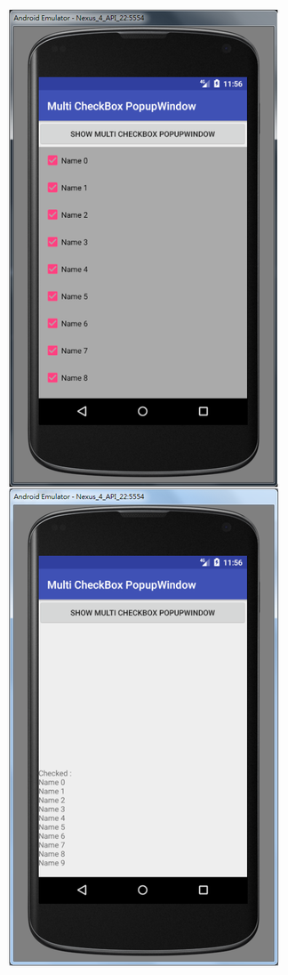  ![image](https://github.com/JasonWangDev/multi_checkbox_popupwindow/blob/master/readme/Demo_1.png)
 ![image](https://github.com/JasonWangDev/multi_checkbox_popupwindow/blob/master/readme/Demo_2.png)

